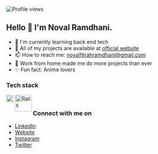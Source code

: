 ![Profile views](https://gpvc.arturio.dev/novalramdhani)

## Hello 👋 I'm Noval Ramdhani.

- 🌱 I'm currently learning back end tech
- 🚀 All of my projects are available at [official website](https://novalll.vercel.app/projects)
- 📫 How to reach me: novalfitrahramdhani@gmail.com
- 💼 Work from home made me do more projects than ever
- ✨ Fun fact: Anime lovers

### Tech stack

<!-- <a href="https://nextjs.org/"><img align="left" alt="Next.js" title="Next.js" width="22px" src="https://cdn.worldvectorlogo.com/logos/next-js.svg" /></a>
<a href="https://reactjs.org/"><img align="left" alt="React.js" title="React.js" width="22px" src="https://cdn.worldvectorlogo.com/logos/react-2.svg" /></a> -->
<a href="https://laravel.com/"><img align="left" alt="Laravel" title="Laravel" width="21px" src="https://cdn.worldvectorlogo.com/logos/laravel-2.svg" /></a>
<a href="https://rubyonrails.org/"><img align="left" alt="Rails" title="Rails" width="45px" src="https://cdn.worldvectorlogo.com/logos/rails-1.svg" />
  
</a>

<br>

### Connect with me on

- <a href="https://linkedin.com/in/novalramdhani/">LinkedIn</a>
- <a href="https://novalll.vercel.app">Website</a>
- <a href="https://instagram.com/novallrmdhni">Instagram</a>
- <a href="https://twitter.com/novallramdhani">Twitter</a>
